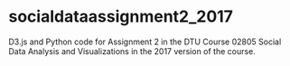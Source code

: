 # socialdataassignment2_2017
D3.js and Python code for Assignment 2 in the DTU Course 02805 Social Data Analysis and Visualizations in the 2017 version of the course. 
